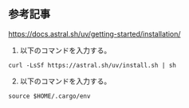 
## 参考記事

https://docs.astral.sh/uv/getting-started/installation/

1. 以下のコマンドを入力する。

```
curl -LsSf https://astral.sh/uv/install.sh | sh
```

2. 以下のコマンドを入力する。

```
source $HOME/.cargo/env
```
